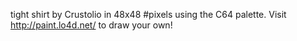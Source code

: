tight shirt by Crustolio in 48x48 #pixels using the C64 palette. Visit http://paint.lo4d.net/ to draw your own! 